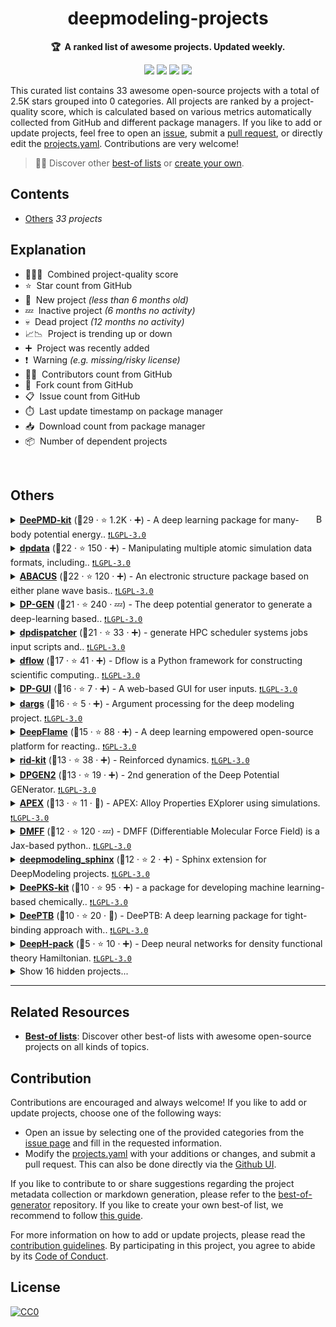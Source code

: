 <!-- markdownlint-disable -->
<h1 align="center">
    deepmodeling-projects
    <br>
</h1>

<p align="center">
    <strong>🏆&nbsp; A ranked list of awesome projects. Updated weekly.</strong>
</p>

<p align="center">
    <a href="https://best-of.org" title="Best-of Badge"><img src="http://bit.ly/3o3EHNN"></a>
    <a href="#Contents" title="Project Count"><img src="https://img.shields.io/badge/projects-33-blue.svg?color=5ac4bf"></a>
    <a href="#Contribution" title="Contributions are welcome"><img src="https://img.shields.io/badge/contributions-welcome-green.svg"></a>
    <a href="https://github.com/njzjz/deepmodeling-projects/releases" title="Best-of Updates"><img src="https://img.shields.io/github/release-date/njzjz/deepmodeling-projects?color=green&label=updated"></a>
</p>

This curated list contains 33 awesome open-source projects with a total of 2.5K stars grouped into 0 categories. All projects are ranked by a project-quality score, which is calculated based on various metrics automatically collected from GitHub and different package managers. If you like to add or update projects, feel free to open an [issue](https://github.com/njzjz/deepmodeling-projects/issues/new/choose), submit a [pull request](https://github.com/njzjz/deepmodeling-projects/pulls), or directly edit the [projects.yaml](https://github.com/njzjz/deepmodeling-projects/edit/main/projects.yaml). Contributions are very welcome!

> 🧙‍♂️  Discover other [best-of lists](https://best-of.org) or [create your own](https://github.com/best-of-lists/best-of/blob/main/create-best-of-list.md).

## Contents

- [Others](#others) _33 projects_

## Explanation
- 🥇🥈🥉&nbsp; Combined project-quality score
- ⭐️&nbsp; Star count from GitHub
- 🐣&nbsp; New project _(less than 6 months old)_
- 💤&nbsp; Inactive project _(6 months no activity)_
- 💀&nbsp; Dead project _(12 months no activity)_
- 📈📉&nbsp; Project is trending up or down
- ➕&nbsp; Project was recently added
- ❗️&nbsp; Warning _(e.g. missing/risky license)_
- 👨‍💻&nbsp; Contributors count from GitHub
- 🔀&nbsp; Fork count from GitHub
- 📋&nbsp; Issue count from GitHub
- ⏱️&nbsp; Last update timestamp on package manager
- 📥&nbsp; Download count from package manager
- 📦&nbsp; Number of dependent projects

<br>

## Others

<a href="#contents"><img align="right" width="15" height="15" src="https://git.io/JtehR" alt="Back to top"></a>

<details><summary><b><a href="https://github.com/deepmodeling/deepmd-kit">DeePMD-kit</a></b> (🥇29 ·  ⭐ 1.2K · ➕) - A deep learning package for many-body potential energy.. <code><a href="http://bit.ly/37RvQcA">❗️LGPL-3.0</a></code></summary>

- [GitHub](https://github.com/deepmodeling/deepmd-kit) (👨‍💻 64 · 🔀 430 · 📥 28K · 📦 11 · 📋 470 - 5% open · ⏱️ 27.10.2023):

	```
	git clone https://github.com/deepmodeling/deepmd-kit
	```
- [PyPi](https://pypi.org/project/deepmd-kit) (📥 1.4K / month):
	```
	pip install deepmd-kit
	```
- [Conda](https://anaconda.org/conda-forge/deepmd-kit) (📥 420K · ⏱️ 28.10.2023):
	```
	conda install -c conda-forge deepmd-kit
	```
- [npm](https://www.npmjs.com/package/deepmd-kit) (📥 280 / month):
	```
	npm install deepmd-kit
	```
- [Docker Hub](https://hub.docker.com/r/deepmodeling/deepmd-kit) (📥 2K · ⭐ 1 · ⏱️ 29.10.2023):
	```
	docker pull deepmodeling/deepmd-kit
	```
</details>
<details><summary><b><a href="https://github.com/deepmodeling/dpdata">dpdata</a></b> (🥇22 ·  ⭐ 150 · ➕) - Manipulating multiple atomic simulation data formats, including.. <code><a href="http://bit.ly/37RvQcA">❗️LGPL-3.0</a></code></summary>

- [GitHub](https://github.com/deepmodeling/dpdata) (👨‍💻 51 · 🔀 100 · 📦 100 · 📋 74 - 20% open · ⏱️ 31.10.2023):

	```
	git clone https://github.com/deepmodeling/dpdata
	```
- [PyPi](https://pypi.org/project/dpdata) (📥 6.3K / month):
	```
	pip install dpdata
	```
- [Conda](https://anaconda.org/conda-forge/dpdata) (📥 62K · ⏱️ 08.09.2023):
	```
	conda install -c conda-forge dpdata
	```
- [Docker Hub](https://hub.docker.com/r/dptechnology/dpdata) (📥 52 · ⏱️ 02.06.2023):
	```
	docker pull dptechnology/dpdata
	```
</details>
<details><summary><b><a href="https://github.com/deepmodeling/abacus-develop">ABACUS</a></b> (🥇22 ·  ⭐ 120 · ➕) - An electronic structure package based on either plane wave basis.. <code><a href="http://bit.ly/37RvQcA">❗️LGPL-3.0</a></code></summary>

- [GitHub](https://github.com/deepmodeling/abacus-develop) (👨‍💻 86 · 🔀 85 · 📋 890 - 9% open · ⏱️ 30.10.2023):

	```
	git clone https://github.com/deepmodeling/abacus-develop
	```
- [Conda](https://anaconda.org/conda-forge/abacus) (📥 5K · ⏱️ 24.10.2023):
	```
	conda install -c conda-forge abacus
	```
</details>
<details><summary><b><a href="https://github.com/deepmodeling/dpgen">DP-GEN</a></b> (🥇21 ·  ⭐ 240 · 💤) - The deep potential generator to generate a deep-learning based.. <code><a href="http://bit.ly/37RvQcA">❗️LGPL-3.0</a></code></summary>

- [GitHub](https://github.com/deepmodeling/dpgen) (👨‍💻 59 · 🔀 160 · 📥 1.5K · 📦 4 · 📋 250 - 13% open · ⏱️ 21.03.2023):

	```
	git clone https://github.com/deepmodeling/dpgen
	```
- [PyPi](https://pypi.org/project/dpgen) (📥 370 / month):
	```
	pip install dpgen
	```
- [Conda](https://anaconda.org/conda-forge/dpgen) (📥 26K · ⏱️ 16.06.2023):
	```
	conda install -c conda-forge dpgen
	```
</details>
<details><summary><b><a href="https://github.com/deepmodeling/dpdispatcher">dpdispatcher</a></b> (🥇21 ·  ⭐ 33 · ➕) - generate HPC scheduler systems jobs input scripts and.. <code><a href="http://bit.ly/37RvQcA">❗️LGPL-3.0</a></code></summary>

- [GitHub](https://github.com/deepmodeling/dpdispatcher) (👨‍💻 42 · 🔀 45 · 📦 42 · 📋 57 - 19% open · ⏱️ 30.10.2023):

	```
	git clone https://github.com/deepmodeling/dpdispatcher
	```
- [PyPi](https://pypi.org/project/dpdispatcher) (📥 1.7K / month):
	```
	pip install dpdispatcher
	```
- [Conda](https://anaconda.org/conda-forge/dpdispatcher) (📥 5.3K · ⏱️ 22.10.2023):
	```
	conda install -c conda-forge dpdispatcher
	```
- [Docker Hub](https://hub.docker.com/r/dptechnology/dpdispatcher) (📥 78K · ⏱️ 22.10.2023):
	```
	docker pull dptechnology/dpdispatcher
	```
</details>
<details><summary><b><a href="https://github.com/deepmodeling/dflow">dflow</a></b> (🥈17 ·  ⭐ 41 · ➕) - Dflow is a Python framework for constructing scientific computing.. <code><a href="http://bit.ly/37RvQcA">❗️LGPL-3.0</a></code></summary>

- [GitHub](https://github.com/deepmodeling/dflow) (👨‍💻 21 · 🔀 20 · 📋 31 - 35% open · ⏱️ 26.10.2023):

	```
	git clone https://github.com/deepmodeling/dflow
	```
- [PyPi](https://pypi.org/project/dflow):
	```
	pip install dflow
	```
- [Conda](https://anaconda.org/conda-forge/dflow):
	```
	conda install -c conda-forge dflow
	```
- [Docker Hub](https://hub.docker.com/r/dptechnology/dflow) (📥 1.8K · ⏱️ 26.10.2023):
	```
	docker pull dptechnology/dflow
	```
</details>
<details><summary><b><a href="https://github.com/deepmodeling/dpgui">DP-GUI</a></b> (🥈16 ·  ⭐ 7 · ➕) - A web-based GUI for user inputs. <code><a href="http://bit.ly/37RvQcA">❗️LGPL-3.0</a></code></summary>

- [GitHub](https://github.com/deepmodeling/dpgui) (👨‍💻 3 · 🔀 3 · 📦 2 · ⏱️ 30.10.2023):

	```
	git clone https://github.com/deepmodeling/dpgui
	```
- [PyPi](https://pypi.org/project/dpgui) (📥 12K / month):
	```
	pip install dpgui
	```
</details>
<details><summary><b><a href="https://github.com/deepmodeling/dargs">dargs</a></b> (🥈16 ·  ⭐ 5 · ➕) - Argument processing for the deep modeling project. <code><a href="http://bit.ly/37RvQcA">❗️LGPL-3.0</a></code></summary>

- [GitHub](https://github.com/deepmodeling/dargs) (👨‍💻 5 · 🔀 1 · 📦 110 · 📋 7 - 14% open · ⏱️ 25.10.2023):

	```
	git clone https://github.com/deepmodeling/dargs
	```
- [PyPi](https://pypi.org/project/dargs) (📥 10K / month):
	```
	pip install dargs
	```
</details>
<details><summary><b><a href="https://github.com/deepmodeling/deepflame-dev">DeepFlame</a></b> (🥈15 ·  ⭐ 88 · ➕) - A deep learning empowered open-source platform for reacting.. <code><a href="http://bit.ly/2M0xdwT">❗️GPL-3.0</a></code></summary>

- [GitHub](https://github.com/deepmodeling/deepflame-dev) (👨‍💻 19 · 🔀 50 · 📋 33 - 21% open · ⏱️ 16.10.2023):

	```
	git clone https://github.com/deepmodeling/deepflame-dev
	```
</details>
<details><summary><b><a href="https://github.com/deepmodeling/rid-kit">rid-kit</a></b> (🥈13 ·  ⭐ 38 · ➕) - Reinforced dynamics. <code><a href="http://bit.ly/37RvQcA">❗️LGPL-3.0</a></code></summary>

- [GitHub](https://github.com/deepmodeling/rid-kit) (👨‍💻 14 · 🔀 19 · 📥 140 · ⏱️ 22.09.2023):

	```
	git clone https://github.com/deepmodeling/rid-kit
	```
- [PyPi](https://pypi.org/project/rid-kit) (📥 74 / month):
	```
	pip install rid-kit
	```
</details>
<details><summary><b><a href="https://github.com/deepmodeling/dpgen2">DPGEN2</a></b> (🥈13 ·  ⭐ 19 · ➕) - 2nd generation of the Deep Potential GENerator. <code><a href="http://bit.ly/37RvQcA">❗️LGPL-3.0</a></code></summary>

- [GitHub](https://github.com/deepmodeling/dpgen2) (👨‍💻 10 · 🔀 13 · 📦 1 · 📋 20 - 35% open · ⏱️ 25.10.2023):

	```
	git clone https://github.com/deepmodeling/dpgen2
	```
- [PyPi](https://pypi.org/project/dpgen2) (📥 41 / month):
	```
	pip install dpgen2
	```
- [Docker Hub](https://hub.docker.com/r/dptechnology/dpgen2) (📥 2.4K · ⏱️ 25.10.2023):
	```
	docker pull dptechnology/dpgen2
	```
</details>
<details><summary><b><a href="https://github.com/deepmodeling/APEX">APEX</a></b> (🥈13 ·  ⭐ 11 · 🐣) - APEX: Alloy Properties EXplorer using simulations. <code><a href="http://bit.ly/37RvQcA">❗️LGPL-3.0</a></code></summary>

- [GitHub](https://github.com/deepmodeling/APEX) (👨‍💻 4 · 🔀 6 · ⏱️ 16.10.2023):

	```
	git clone https://github.com/deepmodeling/APEX
	```
- [PyPi](https://pypi.org/project/apex-flow) (📥 110 / month):
	```
	pip install apex-flow
	```
</details>
<details><summary><b><a href="https://github.com/deepmodeling/DMFF">DMFF</a></b> (🥈12 ·  ⭐ 120 · 💤) - DMFF (Differentiable Molecular Force Field) is a Jax-based python.. <code><a href="http://bit.ly/37RvQcA">❗️LGPL-3.0</a></code></summary>

- [GitHub](https://github.com/deepmodeling/DMFF) (👨‍💻 7 · 🔀 29 · 📋 20 - 65% open · ⏱️ 14.02.2023):

	```
	git clone https://github.com/deepmodeling/DMFF
	```
</details>
<details><summary><b><a href="https://github.com/deepmodeling/deepmodeling_sphinx">deepmodeling_sphinx</a></b> (🥈12 ·  ⭐ 2 · ➕) - Sphinx extension for DeepModeling projects. <code><a href="http://bit.ly/37RvQcA">❗️LGPL-3.0</a></code></summary>

- [GitHub](https://github.com/deepmodeling/deepmodeling_sphinx) (👨‍💻 4 · 🔀 3 · ⏱️ 24.10.2023):

	```
	git clone https://github.com/deepmodeling/deepmodeling_sphinx
	```
- [PyPi](https://pypi.org/project/deepmodeling_sphinx) (📥 1.8K / month):
	```
	pip install deepmodeling_sphinx
	```
</details>
<details><summary><b><a href="https://github.com/deepmodeling/deepks-kit">DeePKS-kit</a></b> (🥉10 ·  ⭐ 95 · ➕) - a package for developing machine learning-based chemically.. <code><a href="http://bit.ly/37RvQcA">❗️LGPL-3.0</a></code></summary>

- [GitHub](https://github.com/deepmodeling/deepks-kit) (👨‍💻 6 · 🔀 31 · 📋 10 - 10% open · ⏱️ 01.04.2023):

	```
	git clone https://github.com/deepmodeling/deepks-kit
	```
</details>
<details><summary><b><a href="https://github.com/deepmodeling/DeePTB">DeePTB</a></b> (🥉10 ·  ⭐ 20 · 🐣) - DeePTB: A deep learning package for tight-binding approach with.. <code><a href="http://bit.ly/37RvQcA">❗️LGPL-3.0</a></code></summary>

- [GitHub](https://github.com/deepmodeling/DeePTB) (👨‍💻 4 · 🔀 8 · 📋 13 - 46% open · ⏱️ 27.10.2023):

	```
	git clone https://github.com/deepmodeling/DeePTB
	```
</details>
<details><summary><b><a href="https://github.com/deepmodeling/DeepH-pack">DeepH-pack</a></b> (🥉5 ·  ⭐ 10 · ➕) - Deep neural networks for density functional theory Hamiltonian. <code><a href="http://bit.ly/37RvQcA">❗️LGPL-3.0</a></code></summary>

- [GitHub](https://github.com/deepmodeling/DeepH-pack) (👨‍💻 6 · 🔀 5 · 📋 3 - 33% open · ⏱️ 11.07.2023):

	```
	git clone https://github.com/deepmodeling/DeepH-pack
	```
</details>
<details><summary>Show 16 hidden projects...</summary>

- <b><a href="https://github.com/deepmodeling/args">args</a></b> (🥉10 ·  ⭐ 2 · ➕) - DeepModeling dargs arguments generation. <code>❗Unlicensed</code>
- <b><a href="https://github.com/deepmodeling/fealpy">fealpy</a></b> (🥉10 ·  ⭐ 2 · 🐣) - Finite Element Analysis Library in Python. <code>❗Unlicensed</code>
- <b><a href="https://github.com/deepmodeling/Uni-Fold">Uni-Fold</a></b> (🥉7 ·  ⭐ 90 · 💀) -  <code><a href="http://bit.ly/3nYMfla">Apache-2</a></code>
- <b><a href="https://github.com/deepmodeling/dpti">dpti</a></b> (🥉7 ·  ⭐ 13 · ➕) -  <code><a href="http://bit.ly/37RvQcA">❗️LGPL-3.0</a></code>
- <b><a href="https://github.com/deepmodeling/AIS-Square">AIS-Square</a></b> (🥉7 ·  ⭐ 6 · ➕) -  <code><a href="http://bit.ly/37RvQcA">❗️LGPL-3.0</a></code>
- <b><a href="https://github.com/deepmodeling/community">community</a></b> (🥉6 ·  ⭐ 71 · ➕) - DeepModeling community content. <code>❗Unlicensed</code>
- <b><a href="https://github.com/deepmodeling/AI4Science101">AI4Science101</a></b> (🥉5 ·  ⭐ 73 · 💀) - AI for Science. <code>❗Unlicensed</code>
- <b><a href="https://github.com/deepmodeling/tutorials">tutorials</a></b> (🥉5 ·  ⭐ 12 · 💀) - Tutorials for DeepModeling projects. <code>❗Unlicensed</code>
- <b><a href="https://github.com/deepmodeling/docs">docs</a></b> (🥉5 ·  ⭐ 3 · ➕) - The home page of DeepModeling documentation. <code>❗Unlicensed</code>
- <b><a href="https://github.com/deepmodeling/fpop">fpop</a></b> (🥉5 ·  ⭐ 1 · ➕) -  <code><a href="http://bit.ly/37RvQcA">❗️LGPL-3.0</a></code>
- <b><a href="https://github.com/deepmodeling/tutorials-cn">tutorials-cn</a></b> (🥉4 ·  ⭐ 3 · 💤) -  <code><a href="https://tldrlegal.com/search?q=LGPL-2.1">❗️LGPL-2.1</a></code>
- <b><a href="https://github.com/deepmodeling/blog">Blog</a></b> (🥉4 ·  ⭐ 1 · 💤) - DeepModeling Blog. <code>❗Unlicensed</code>
- <b><a href="https://github.com/deepmodeling/ADMP">ADMP</a></b> (🥉2 ·  ⭐ 2 · 💀) - Automatic Differentiation Multipole Moment Molecular Forcefield. <code>❗Unlicensed</code>
- <b><a href="https://github.com/deepmodeling/LibRI">LibRI</a></b> (🥉1 ·  ⭐ 6 · 🐣) -  <code><a href="http://bit.ly/2M0xdwT">❗️GPL-3.0</a></code>
- <b><a href="https://github.com/deepmodeling/openfinite">openfinite</a></b> ( ⭐ 1 · 💀) -  <code><a href="http://bit.ly/37RvQcA">❗️LGPL-3.0</a></code>
- <b><a href="https://github.com/deepmodeling/dflow-op-cutter">dflow-op-cutter</a></b> (💀) -  <code>❗Unlicensed</code>
</details>

---

## Related Resources

- [**Best-of lists**](https://best-of.org): Discover other best-of lists with awesome open-source projects on all kinds of topics.

## Contribution

Contributions are encouraged and always welcome! If you like to add or update projects, choose one of the following ways:

- Open an issue by selecting one of the provided categories from the [issue page](https://github.com/njzjz/deepmodeling-projects/issues/new/choose) and fill in the requested information.
- Modify the [projects.yaml](https://github.com/njzjz/deepmodeling-projects/blob/main/projects.yaml) with your additions or changes, and submit a pull request. This can also be done directly via the [Github UI](https://github.com/njzjz/deepmodeling-projects/edit/main/projects.yaml).

If you like to contribute to or share suggestions regarding the project metadata collection or markdown generation, please refer to the [best-of-generator](https://github.com/best-of-lists/best-of-generator) repository. If you like to create your own best-of list, we recommend to follow [this guide](https://github.com/best-of-lists/best-of/blob/main/create-best-of-list.md).

For more information on how to add or update projects, please read the [contribution guidelines](https://github.com/njzjz/deepmodeling-projects/blob/main/CONTRIBUTING.md). By participating in this project, you agree to abide by its [Code of Conduct](https://github.com/njzjz/deepmodeling-projects/blob/main/.github/CODE_OF_CONDUCT.md).

## License

[![CC0](https://mirrors.creativecommons.org/presskit/buttons/88x31/svg/by-sa.svg)](https://creativecommons.org/licenses/by-sa/4.0/)
